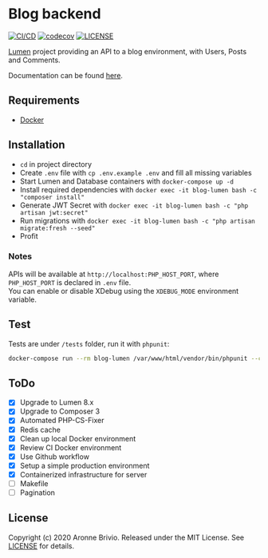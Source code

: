 # Blog backend
[![CI/CD](https://github.com/aronnebrivio/a-lumen-blog/actions/workflows/ci-cd.yml/badge.svg)](https://github.com/aronnebrivio/a-lumen-blog/actions/workflows/ci-cd.yml)
[![codecov](https://codecov.io/gh/aronnebrivio/a-lumen-blog/branch/master/graph/badge.svg?token=WRQFZ18B0F)](https://codecov.io/gh/aronnebrivio/a-lumen-blog)
[![LICENSE](https://img.shields.io/badge/license-MIT-gold.svg)](https://github.com/aronnebrivio/aronnebrivio.github.io/blob/master/LICENSE)

[Lumen](https://lumen.laravel.com/) project providing an API to a blog environment, with Users, Posts and Comments.

Documentation can be found [here](https://documenter.getpostman.com/view/4711074/SVmr11U3?version=latest).

## Requirements
- [Docker](https://www.docker.com/)

## Installation
- `cd` in project directory
- Create `.env` file with `cp .env.example .env` and fill all missing variables
- Start Lumen and Database containers with `docker-compose up -d`
- Install required dependencies with `docker exec -it blog-lumen bash -c "composer install"`
- Generate JWT Secret with `docker exec -it blog-lumen bash -c "php artisan jwt:secret"`
- Run migrations with `docker exec -it blog-lumen bash -c "php artisan migrate:fresh --seed"`
- Profit

### Notes
APIs will be available at `http://localhost:PHP_HOST_PORT`, where `PHP_HOST_PORT` is declared in `.env` file.   
You can enable or disable XDebug using the `XDEBUG_MODE` environment variable.  

## Test
Tests are under `/tests` folder, run it with `phpunit`:   
```bash
docker-compose run --rm blog-lumen /var/www/html/vendor/bin/phpunit --coverage-html /tmp --colors=always -c /var/www/html/phpunit.xml --testsuite 'Application Test Suite'
```


## ToDo
- [x] Upgrade to Lumen 8.x
- [x] Upgrade to Composer 3
- [x] Automated PHP-CS-Fixer
- [x] Redis cache
- [x] Clean up local Docker environment
- [x] Review CI Docker environment
- [x] Use Github workflow
- [x] Setup a simple production environment  
- [x] Containerized infrastructure for server
- [ ] Makefile
- [ ] Pagination

## License
Copyright (c) 2020 Aronne Brivio. Released under the MIT License. See [LICENSE](https://github.com/aronnebrivio/a-lumen-blog/blob/master/LICENSE) for details.
